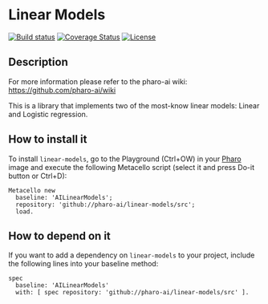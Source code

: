 # Linear Models

[![Build status](https://github.com/pharo-ai/linear-models/workflows/CI/badge.svg)](https://github.com/pharo-ai/linear-models/actions/workflows/test.yml)
[![Coverage Status](https://coveralls.io/repos/github/pharo-ai/linear-models/badge.svg?branch=master)](https://coveralls.io/github/pharo-ai/linear-models?branch=master)
[![License](https://img.shields.io/badge/license-MIT-blue.svg)](https://raw.githubusercontent.com/pharo-ai/linear-regression/master/LICENSE)

## Description

For more information please refer to the pharo-ai wiki: https://github.com/pharo-ai/wiki

This is a library that implements two of the most-know linear models: Linear and Logistic regression.

## How to install it

To install `linear-models`, go to the Playground (Ctrl+OW) in your [Pharo](https://pharo.org/) image and execute the following Metacello script (select it and press Do-it button or Ctrl+D):

```Smalltalk
Metacello new
  baseline: 'AILinearModels';
  repository: 'github://pharo-ai/linear-models/src';
  load.
```

## How to depend on it

If you want to add a dependency on `linear-models` to your project, include the following lines into your baseline method:

```Smalltalk
spec
  baseline: 'AILinearModels'
  with: [ spec repository: 'github://pharo-ai/linear-models/src' ].
```
